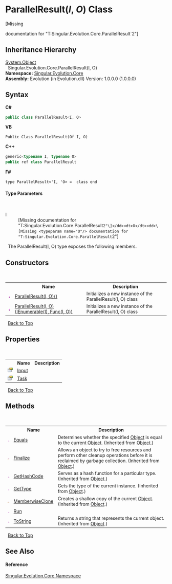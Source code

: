 # ParallelResult(*I*, *O*) Class
 

\[Missing <summary> documentation for "T:Singular.Evolution.Core.ParallelResult`2"\]


## Inheritance Hierarchy
<a href="http://msdn2.microsoft.com/en-us/library/e5kfa45b" target="_blank">System.Object</a><br />&nbsp;&nbsp;Singular.Evolution.Core.ParallelResult(I, O)<br />
**Namespace:**&nbsp;<a href="7a43d210-bf66-e44d-0f97-e9e0fe26b1b8">Singular.Evolution.Core</a><br />**Assembly:**&nbsp;Evolution (in Evolution.dll) Version: 1.0.0.0 (1.0.0.0)

## Syntax

**C#**<br />
``` C#
public class ParallelResult<I, O>

```

**VB**<br />
``` VB
Public Class ParallelResult(Of I, O)
```

**C++**<br />
``` C++
generic<typename I, typename O>
public ref class ParallelResult
```

**F#**<br />
``` F#
type ParallelResult<'I, 'O> =  class end
```


#### Type Parameters
&nbsp;<dl><dt>I</dt><dd>\[Missing <typeparam name="I"/> documentation for "T:Singular.Evolution.Core.ParallelResult`2"\]</dd><dt>O</dt><dd>\[Missing <typeparam name="O"/> documentation for "T:Singular.Evolution.Core.ParallelResult`2"\]</dd></dl>&nbsp;
The ParallelResult(I, O) type exposes the following members.


## Constructors
&nbsp;<table><tr><th></th><th>Name</th><th>Description</th></tr><tr><td>![Public method](media/pubmethod.gif "Public method")</td><td><a href="de52c502-4dbf-b659-c299-f01091ea12c9">ParallelResult(I, O)()</a></td><td>
Initializes a new instance of the ParallelResult(I, O) class</td></tr><tr><td>![Public method](media/pubmethod.gif "Public method")</td><td><a href="0fcea7aa-905a-c356-febf-3f659ae3f88d">ParallelResult(I, O)(IEnumerable(I), Func(I, O))</a></td><td>
Initializes a new instance of the ParallelResult(I, O) class</td></tr></table>&nbsp;
<a href="#parallelresult(*i*,-*o*)-class">Back to Top</a>

## Properties
&nbsp;<table><tr><th></th><th>Name</th><th>Description</th></tr><tr><td>![Public property](media/pubproperty.gif "Public property")</td><td><a href="5b8b9576-a35a-7a68-e103-c6f201adb017">Input</a></td><td /></tr><tr><td>![Public property](media/pubproperty.gif "Public property")</td><td><a href="d5dcbf58-a87e-61ef-36c8-d8d0b09a8e0a">Task</a></td><td /></tr></table>&nbsp;
<a href="#parallelresult(*i*,-*o*)-class">Back to Top</a>

## Methods
&nbsp;<table><tr><th></th><th>Name</th><th>Description</th></tr><tr><td>![Public method](media/pubmethod.gif "Public method")</td><td><a href="http://msdn2.microsoft.com/en-us/library/bsc2ak47" target="_blank">Equals</a></td><td>
Determines whether the specified <a href="http://msdn2.microsoft.com/en-us/library/e5kfa45b" target="_blank">Object</a> is equal to the current <a href="http://msdn2.microsoft.com/en-us/library/e5kfa45b" target="_blank">Object</a>.
 (Inherited from <a href="http://msdn2.microsoft.com/en-us/library/e5kfa45b" target="_blank">Object</a>.)</td></tr><tr><td>![Protected method](media/protmethod.gif "Protected method")</td><td><a href="http://msdn2.microsoft.com/en-us/library/4k87zsw7" target="_blank">Finalize</a></td><td>
Allows an object to try to free resources and perform other cleanup operations before it is reclaimed by garbage collection.
 (Inherited from <a href="http://msdn2.microsoft.com/en-us/library/e5kfa45b" target="_blank">Object</a>.)</td></tr><tr><td>![Public method](media/pubmethod.gif "Public method")</td><td><a href="http://msdn2.microsoft.com/en-us/library/zdee4b3y" target="_blank">GetHashCode</a></td><td>
Serves as a hash function for a particular type.
 (Inherited from <a href="http://msdn2.microsoft.com/en-us/library/e5kfa45b" target="_blank">Object</a>.)</td></tr><tr><td>![Public method](media/pubmethod.gif "Public method")</td><td><a href="http://msdn2.microsoft.com/en-us/library/dfwy45w9" target="_blank">GetType</a></td><td>
Gets the type of the current instance.
 (Inherited from <a href="http://msdn2.microsoft.com/en-us/library/e5kfa45b" target="_blank">Object</a>.)</td></tr><tr><td>![Protected method](media/protmethod.gif "Protected method")</td><td><a href="http://msdn2.microsoft.com/en-us/library/57ctke0a" target="_blank">MemberwiseClone</a></td><td>
Creates a shallow copy of the current <a href="http://msdn2.microsoft.com/en-us/library/e5kfa45b" target="_blank">Object</a>.
 (Inherited from <a href="http://msdn2.microsoft.com/en-us/library/e5kfa45b" target="_blank">Object</a>.)</td></tr><tr><td>![Public method](media/pubmethod.gif "Public method")</td><td><a href="60d34faf-d0e9-4a29-1dd9-7e835818fda6">Run</a></td><td /></tr><tr><td>![Public method](media/pubmethod.gif "Public method")</td><td><a href="http://msdn2.microsoft.com/en-us/library/7bxwbwt2" target="_blank">ToString</a></td><td>
Returns a string that represents the current object.
 (Inherited from <a href="http://msdn2.microsoft.com/en-us/library/e5kfa45b" target="_blank">Object</a>.)</td></tr></table>&nbsp;
<a href="#parallelresult(*i*,-*o*)-class">Back to Top</a>

## See Also


#### Reference
<a href="7a43d210-bf66-e44d-0f97-e9e0fe26b1b8">Singular.Evolution.Core Namespace</a><br />